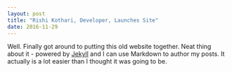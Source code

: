 ```yaml
---
layout: post
title: "Rishi Kothari, Developer, Launches Site"
date: 2016-11-29
---
```


Well. Finally got around to putting this old website together. Neat thing about it - powered by [Jekyll](http://jekyllrb.com) and I can use Markdown to author my posts. It actually is a lot easier than I thought it was going to be.
